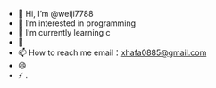 - 👋 Hi, I’m @weiji7788
- 👀 I’m interested in programming
- 🌱 I’m currently learning c
- 💞️
- 📫 How to reach me email：xhafa0885@gmail.com
- 😄
- ⚡ .

<!---
weiji7788/weiji7788 is a ✨ special ✨ repository because its `README.md` (this file) appears on your GitHub profile.
You can click the Preview link to take a look at your changes.
--->
